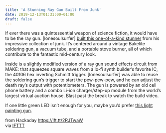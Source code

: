 ```yaml
---
title: 'A Stunning Ray Gun Built From Junk'
date: 2019-12-13T01:31:00+01:00
draft: false
---
```


If ever there was a quintessential weapon of science fiction, it would have to be the ray gun. \[lonesoulsurfer\] [built this one-of-a-kind stunner](https://www.instructables.com/id/Ray-Gun-With-Laser-Sound-Effects/) from his impressive collection of junk. It’s centered around a vintage Bakelite soldering gun, a vacuum tube, and a portable stove burner, all of which contribute to the fantastic mid-century look.

Inside is a slightly modified version of a ray gun sound effects circuit from MAKE: that squeezes square waves from a lo-fi synth builder’s favorite IC, the 40106 hex inverting Schmitt trigger. \[lonesoulsurfer\] was able to reuse the soldering gun’s trigger to start the pew-pew-pew, and he can adjust the death ray’s output with potentiometers. The gun is powered by an old cell phone battery and a combo Li-ion charger/step-up module from the world’s largest virtual auction house. Blast past the break to watch the build video.

If one little green LED isn’t enough for you, maybe you’d prefer [this light painting gun](https://hackaday.com/2014/04/19/a-light-painting-infrared-ray-gun/).

  
  
from Hackaday https://ift.tt/2RJTwaW  
via [IFTTT](https://ifttt.com/?ref=da&site=blogger)